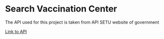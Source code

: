 # Search Vaccination Center

 The API used for this project is taken from API SETU website of government

[Link to API](https://apisetu.gov.in/public/marketplace/api/cowin#/Metadata%20APIs/states)
